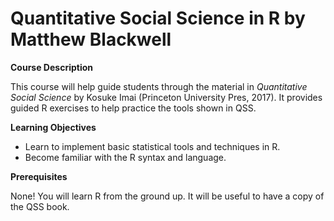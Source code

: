 # Quantitative Social Science in R by Matthew Blackwell

**Course Description**

This course will help guide students through the material in *Quantitative Social Science* by Kosuke Imai (Princeton University Pres, 2017). It provides guided R exercises to help practice the tools shown in QSS. 

**Learning Objectives**

- Learn to implement basic statistical tools and techniques in R. 
- Become familiar with the R syntax and language. 

**Prerequisites**

None! You will learn R from the ground up. It will be useful to have a copy of the QSS book. 
